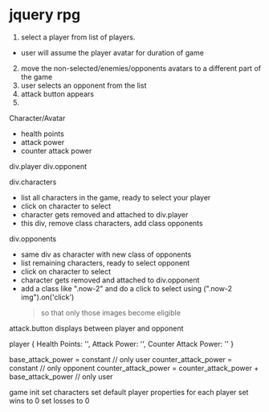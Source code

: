 # jquery rpg

1. select a player from list of players.
  - user will assume the player avatar for duration of game
2. move the non-selected/enemies/opponents avatars to a different part of the game
3. user selects an opponent from the list
4. attack button appears 
5. 





Character/Avatar
  - health points
  - attack power
  - counter attack power
  



div.player
div.opponent

div.characters 
  - list all characters in the game, ready to select your player
  - click on character to select
  - character gets removed and attached to div.player
  - this div, remove class characters, add class opponents

div.opponents
  - same div as character with new class of opponents
  - list remaining characters, ready to select opponent
  - click on character to select
  - character gets removed and attached to div.opponent
  - add a class like ".now-2" and do a click to select using (".now-2 img").on('click')
    > so that only those images become eligible

attack.button displays between player and opponent




player {
  Health Points: '',
  Attack Power: '',
  Counter Attack Power: ''
}

base_attack_power = constant        // only user
counter_attack_power = constant     // only opponent
counter_attack_power = counter_attack_power + base_attack_power       // only user




game
  init
    set characters
    set default player properties for each player
    set wins to 0
    set losses to 0
    

